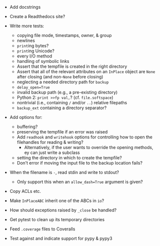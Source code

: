 - Add docstrings
- Create a Readthedocs site?

- Write more tests:
    - copying file mode, timestamps, owner, & group
    - newlines
    - `print`ing bytes?
    - `print`ing Unicode?
    - every I/O method
    - handling of symbolic links
    - Assert that the tempfile is created in the right directory
    - Assert that all of the relevant attributes on an `InPlace` object are
      `None` after closing (and non-`None` before closing)
    - neglecting a needed directory path for `backup`
    - `delay_open=True`
    - invalid backup path (e.g., a pre-existing directory)
    - Python 2: `print >>fp val,`?  (cf. `file.softspace`)
    - nontrivial (i.e., containing `/` and/or `..`) relative filepaths
    - `backup_ext` containing a directory separator?

- Add options for:
    - buffering?
    - preserving the tempfile if an error was raised
    - Add `readhook` and `writehook` options for controlling how to open the
      filehandles for reading & writing?
        - Alternatively, if the user wants to override the opening methods, ey
          can just write a subclass
    - setting the directory in which to create the tempfile?
    - Don't error if moving the input file to the backup location fails?

- When the filename is `-`, read stdin and write to stdout?
    - Only support this when an `allow_dash=True` argument is given?
- Copy ACLs etc.
- Make `InPlaceABC` inherit one of the ABCs in `io`?
- How should exceptions raised by `_close` be handled?

- Get pytest to clean up its temporary directories
- Feed `.coverage` files to Coveralls
- Test against and indicate support for pypy & pypy3
